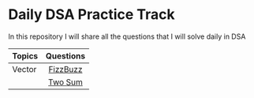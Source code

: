 # Daily DSA Practice Track
In this repository I will share all the questions that I will solve daily in DSA


| **Topics** | **Questions** | 
|------------|:-------------:|
| Vector     |  [FizzBuzz](https://leetcode.com/explore/featured/card/top-interview-questions-easy/102/math/743/) 
| | [Two Sum]()|

